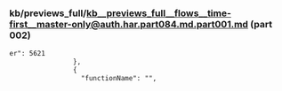 ### kb/previews_full/kb__previews_full__flows__time-first__master-only@auth.har.part084.md.part001.md (part 002)

```md
er": 5621
                },
                {
                  "functionName": "",
     
```

```
